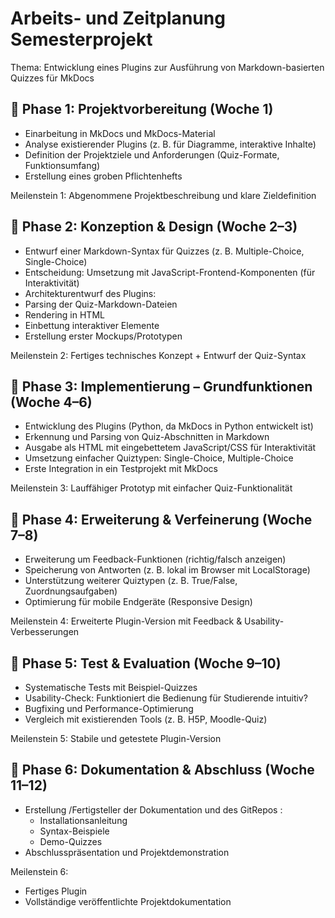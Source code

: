 # Arbeits- und Zeitplanung Semesterprojekt

Thema: Entwicklung eines Plugins zur Ausführung von Markdown-basierten Quizzes für MkDocs

## 📌 Phase 1: Projektvorbereitung (Woche 1)

- Einarbeitung in MkDocs und MkDocs-Material
- Analyse existierender Plugins (z. B. für Diagramme, interaktive Inhalte)
- Definition der Projektziele und Anforderungen (Quiz-Formate, Funktionsumfang)
- Erstellung eines groben Pflichtenhefts

Meilenstein 1: Abgenommene Projektbeschreibung und klare Zieldefinition

## 📌 Phase 2: Konzeption & Design (Woche 2–3)

- Entwurf einer Markdown-Syntax für Quizzes (z. B. Multiple-Choice, Single-Choice)
- Entscheidung: Umsetzung mit JavaScript-Frontend-Komponenten (für Interaktivität)
- Architekturentwurf des Plugins:
- Parsing der Quiz-Markdown-Dateien
- Rendering in HTML
- Einbettung interaktiver Elemente
- Erstellung erster Mockups/Prototypen

Meilenstein 2: Fertiges technisches Konzept + Entwurf der Quiz-Syntax


## 📌 Phase 3: Implementierung – Grundfunktionen (Woche 4–6)

- Entwicklung des Plugins (Python, da MkDocs in Python entwickelt ist)
- Erkennung und Parsing von Quiz-Abschnitten in Markdown
- Ausgabe als HTML mit eingebettetem JavaScript/CSS für Interaktivität
- Umsetzung einfacher Quiztypen: Single-Choice, Multiple-Choice
- Erste Integration in ein Testprojekt mit MkDocs

Meilenstein 3: Lauffähiger Prototyp mit einfacher Quiz-Funktionalität


## 📌 Phase 4: Erweiterung & Verfeinerung (Woche 7–8)

- Erweiterung um Feedback-Funktionen (richtig/falsch anzeigen)
- Speicherung von Antworten (z. B. lokal im Browser mit LocalStorage)
- Unterstützung weiterer Quiztypen (z. B. True/False, Zuordnungsaufgaben)
- Optimierung für mobile Endgeräte (Responsive Design)

Meilenstein 4: Erweiterte Plugin-Version mit Feedback & Usability-Verbesserungen


## 📌 Phase 5: Test & Evaluation (Woche 9–10)

- Systematische Tests mit Beispiel-Quizzes
- Usability-Check: Funktioniert die Bedienung für Studierende intuitiv?
- Bugfixing und Performance-Optimierung
- Vergleich mit existierenden Tools (z. B. H5P, Moodle-Quiz)

Meilenstein 5: Stabile und getestete Plugin-Version


## 📌 Phase 6: Dokumentation & Abschluss (Woche 11–12)

- Erstellung /Fertigsteller der Dokumentation und des GitRepos :
	- Installationsanleitung
	- Syntax-Beispiele
	- Demo-Quizzes
- Abschlusspräsentation und Projektdemonstration

Meilenstein 6: 
- Fertiges Plugin
- Vollständige veröffentlichte Projektdokumentation